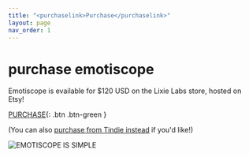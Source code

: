 ```yaml
---
title: "<purchaselink>Purchase</purchaselink>"
layout: page
nav_order: 1
---
```


# **purchase** emotiscope

Emotiscope is evailable for $120 USD on the Lixie Labs store, hosted on Etsy!

[PURCHASE](https://lixielabs.etsy.com){: .btn .btn-green }

(You can also [purchase from Tindie instead](https://www.tindie.com/products/lixielabs/emotiscope-a-music-visualizer-from-the-future/) if you'd like!)

![EMOTISCOPE IS SIMPLE](https://github.com/lixie-labs/emotiscope/blob/main/extras/img/emotiscope_plant_peek.jpg?raw=true)
